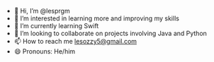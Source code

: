 - 👋 Hi, I’m @lesprgm
- 👀 I’m interested in learning more and improving my skills
- 🌱 I’m currently learning Swift
- 💞️ I’m looking to collaborate on projects involving Java and Python
- 📫 How to reach me lesozzy5@gmail.com
- 😄 Pronouns: He/him

<!---
lesprgm/lesprgm is a ✨ special ✨ repository because its `README.md` (this file) appears on your GitHub profile.
You can click the Preview link to take a look at your changes.
--->
